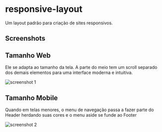 # responsive-layout

Um layout padrão para criação de sites responsivos.

## Screenshots
<h2>Tamanho Web</h2>
<p>Ele se adapta ao tamanho da tela. A parte do meio tem um scroll separado dos demais elementos para uma interface moderna e intuitiva.</p>

![screenshot 1](https://github.com/ezequielwish/responsive-layout/blob/c8c13d2b38e8086ed078be31c8fcbd3cd9a3a281/assets/images/screenshot.jpg)

<h2>Tamanho Mobile</h2>
<p>Quando em telas menores, o menu de navegação passa a fazer parte do Header herdando suas cores e o menu aside se funde ao Footer</p>

![screenshot 2](https://github.com/ezequielwish/responsive-layout/blob/c8c13d2b38e8086ed078be31c8fcbd3cd9a3a281/assets/images/screenshot-2.jpg)
